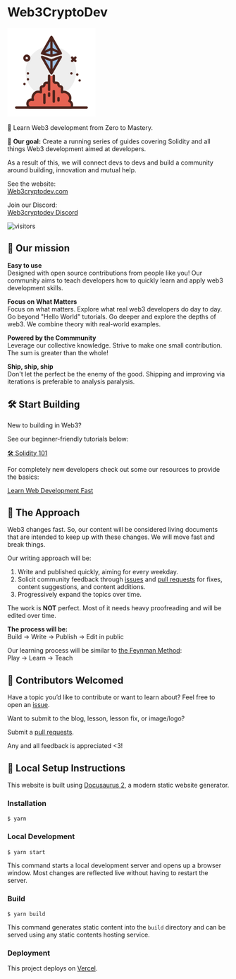 # Web3CryptoDev

<img src="static/img/launch-ethereum.png" alt="Web3CryptoDev Logo" width="200"/>

🚀 Learn Web3 development from Zero to Mastery.

🎯 **Our goal:** Create a running series of guides covering Solidity and all things Web3 development aimed at developers.

As a result of this, we will connect devs to devs and build a community around building, innovation and mutual help.

See the website: \
[Web3cryptodev.com](https://www.web3cryptodev.com/)

Join our Discord: \
[Web3cryptodev Discord](https://discord.gg/PqVhBKxSKb)

![visitors](https://visitor-badge.glitch.me/badge?page_id=https://github.com/tesla809/BuildersETH/)

## 🖖 Our mission

**Easy to use**  
Designed with open source contributions from people like you! Our community aims to teach developers how to quickly learn and apply web3 development skills.

**Focus on What Matters**  
Focus on what matters. Explore what real web3 developers do day to day. Go beyond "Hello World" tutorials. Go deeper and explore the depths of web3. We combine theory with real-world examples.

**Powered by the Commmunity**  
Leverage our collective knowledge. Strive to make one small contribution. The sum is greater than the whole!

**Ship, ship, ship**  
Don't let the perfect be the enemy of the good. Shipping and improving via iterations is preferable to analysis paralysis.

## 🛠 Start Building

New to building in Web3?

See our beginner-friendly tutorials below:

[🛠 Solidity 101](https://www.web3cryptodev.com/docs/solidity-101/course-introduction/introduction-course)

For completely new developers check out some our resources to provide the basics:

[Learn Web Development Fast](https://www.web3cryptodev.com/docs/solidity-101/course-introduction/course-prerequisites)

## 🧭 The Approach

Web3 changes fast. So, our content will be considered living documents that are intended to keep up with these changes. We will move fast and break things.

Our writing approach will be:

1. Write and published quickly, aiming for every weekday.
2. Solicit community feedback through [issues](https://github.com/tesla809/BuildersETH) and [pull requests](https://github.com/tesla809/BuildersETH/pulls) for fixes, content suggestions, and content additions.
3. Progressively expand the topics over time.

The work is **NOT** perfect. Most of it needs heavy proofreading and will be edited over time.

**The process will be:**  
Build -> Write -> Publish -> Edit in public

Our learning process will be similar to [the Feynman Method](https://blog.doist.com/feynman-technique/):  
Play -> Learn -> Teach

## 🤝 Contributors Welcomed

Have a topic you’d like to contribute or want to learn about? Feel free to open an [issue](https://github.com/tesla809/BuildersETH/issues).

Want to submit to the blog, lesson, lesson fix, or image/logo?

Submit a [pull requests](https://github.com/tesla809/BuildersETH/pulls).

Any and all feedback is appreciated <3!

## 📄 Local Setup Instructions

This website is built using [Docusaurus 2](https://docusaurus.io/), a modern static website generator.

### Installation

```
$ yarn
```

### Local Development

```
$ yarn start
```

This command starts a local development server and opens up a browser window. Most changes are reflected live without having to restart the server.

### Build

```
$ yarn build
```

This command generates static content into the `build` directory and can be served using any static contents hosting service.

### Deployment

This project deploys on [Vercel](https://vercel.com/guides/deploying-docusaurus-with-vercel).
